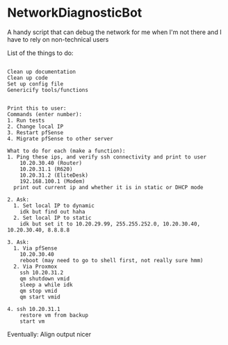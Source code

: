 # NetworkDiagnosticBot
A handy script that can debug the network for me when I'm not there and I have to rely on non-technical users

List of the things to do:
```

Clean up documentation
Clean up code
Set up config file
Genericify tools/functions


Print this to user: 
Commands (enter number): 
1. Run tests
2. Change local IP
3. Restart pfSense
4. Migrate pfSense to other server

What to do for each (make a function):
1. Ping these ips, and verify ssh connectivity and print to user
    10.20.30.40 (Router)
    10.20.31.1 (R620)
    10.20.31.2 (EliteDesk) 
    192.168.100.1 (Modem) 
  print out current ip and whether it is in static or DHCP mode

2. Ask: 
  1. Set local IP to dynamic
    idk but find out haha
  2. Set local IP to static
    idk but set it to 10.20.29.99, 255.255.252.0, 10.20.30.40, 10.20.30.40, 8.8.8.8

3. Ask:
  1. Via pfSense
    10.20.30.40
    reboot (may need to go to shell first, not really sure hmm) 
  2. Via Proxmox
    ssh 10.20.31.2
    qm shutdown vmid
    sleep a while idk
    qm stop vmid
    qm start vmid

4. ssh 10.20.31.1
    restore vm from backup
    start vm
```
    
Eventually: 
Align output nicer

